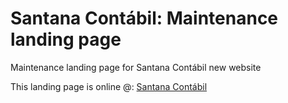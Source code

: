 # Santana Contábil: Maintenance landing page
Maintenance landing page for Santana Contábil new website

This landing page is online @: [Santana Contábil](http://santanacontabil.com.br/ "Santana Contábil website")
